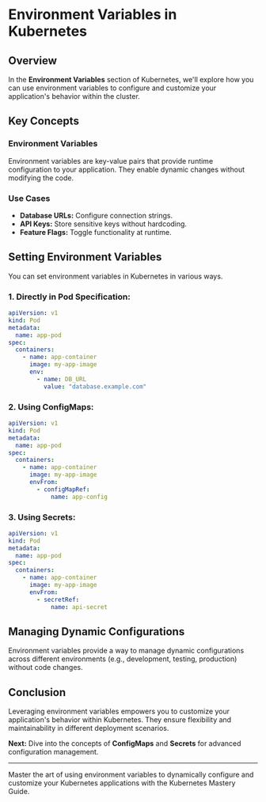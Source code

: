 # Environment Variables in Kubernetes

## Overview

In the **Environment Variables** section of Kubernetes, we'll explore how you can use environment variables to configure and customize your application's behavior within the cluster.

## Key Concepts

### Environment Variables

Environment variables are key-value pairs that provide runtime configuration to your application. They enable dynamic changes without modifying the code.

### Use Cases

- **Database URLs:** Configure connection strings.
- **API Keys:** Store sensitive keys without hardcoding.
- **Feature Flags:** Toggle functionality at runtime.

## Setting Environment Variables

You can set environment variables in Kubernetes in various ways.

### 1. Directly in Pod Specification:

```yaml
apiVersion: v1
kind: Pod
metadata:
  name: app-pod
spec:
  containers:
    - name: app-container
      image: my-app-image
      env:
        - name: DB_URL
          value: "database.example.com"
```

### 2. Using ConfigMaps:

```yaml
apiVersion: v1
kind: Pod
metadata:
  name: app-pod
spec:
  containers:
    - name: app-container
      image: my-app-image
      envFrom:
        - configMapRef:
            name: app-config
```

### 3. Using Secrets:

```yaml
apiVersion: v1
kind: Pod
metadata:
  name: app-pod
spec:
  containers:
    - name: app-container
      image: my-app-image
      envFrom:
        - secretRef:
            name: api-secret
```

## Managing Dynamic Configurations

Environment variables provide a way to manage dynamic configurations across different environments (e.g., development, testing, production) without code changes.

## Conclusion

Leveraging environment variables empowers you to customize your application's behavior within Kubernetes. They ensure flexibility and maintainability in different deployment scenarios.

**Next:** Dive into the concepts of **ConfigMaps** and **Secrets** for advanced configuration management.

---

Master the art of using environment variables to dynamically configure and customize your Kubernetes applications with the Kubernetes Mastery Guide.
